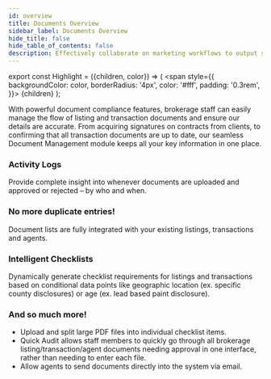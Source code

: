 ```yaml
---
id: overview
title: Documents Overview
sidebar_label: Documents Overview
hide_title: false
hide_table_of_contents: false
description: Effectively collaborate on marketing workflows to output stunning and timely designs.
---
```

export const Highlight = ({children, color}) => (
  <span
    style={{
      backgroundColor: color,
      borderRadius: '4px',
      color: '#fff',
      padding: '0.3rem',
    }}>
    {children}
  </span>
);

With powerful document compliance features, brokerage staff can easily manage the flow of listing and transaction documents and ensure our details are accurate. From acquiring signatures on contracts from clients, to confirming that all transaction documents are up to date, our seamless Document Management module keeps all your key information in one place.

### Activity Logs
Provide complete insight into whenever documents are uploaded and approved or rejected – by who and when.

### No more duplicate entries!
Document lists are fully integrated with your existing listings, transactions and agents.

### Intelligent Checklists
Dynamically generate checklist requirements for listings and transactions based on conditional data points like geographic location (ex. specific county disclosures) or age (ex. lead based paint disclosure).

### And so much more!
- Upload and split large PDF files into individual checklist items.
- Quick Audit allows staff members to quickly go through all brokerage listing/transaction/agent documents needing approval in one interface, rather than needing to enter each file.
- Allow agents to send documents directly into the system via email.
